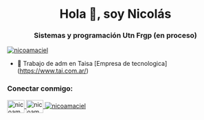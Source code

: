 <h1 align = "center"> Hola 👋, soy Nicolás </h1>
<h3 align = "center"> Sistemas y programación Utn Frgp (en proceso) </h3>

<p align = "left"> <a href = "https://twitter.com/nicoamaciel" target = "blank"> <img src = "https://img.shields.io/twitter/follow/nicoamaciel?logo=twitter&style=for-the-badge" alt = "nicoamaciel" /> </a> </p>

- 🔭 Trabajo de adm en Taisa [Empresa de tecnologica] (https://www.tai.com.ar/)

<h3 align = "left"> Conectar conmigo: </h3>
<p align = "left">
<a href="https://twitter.com/nicoamaciel" target="blank"> <img align = "center" src = "https: // cdn.jsdelivr.net/npm/simple-icons@3.0.1 / icons / twitter.svg "alt =" nicoamaciel "height =" 30 "width =" 40 "/> </a>
<a href="https://linkedin.com/in/nicoamaciel" target="blank"> <img align = "center" src = "https://cdn.jsdelivr.net/npm/simple-icons@3.0 .1 / icons / linkedin.svg "alt =" nicoamaciel "height =" 30 "width =" 40 "/> </a>
<a href =" https://instagram.com/nicoamaciel "target =" blank " > <img align = "centro" src = "https://cdn.jsdelivr.net/npm/simple-icons@3.0.1/icons/instagram.svg" alt = "nicoamaciel" altura = "30" ancho = " 40 "/> </a>
</p>

